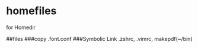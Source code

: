 homefiles
===
for Homedir

##files
###copy
.font.conf
###Symbolic Link
.zshrc, .vimrc, makepdf(~/bin)

